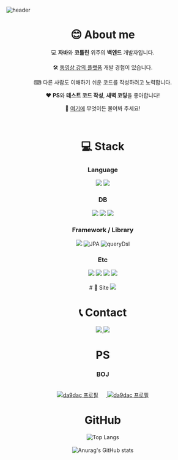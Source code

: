 <br />
<img src="https://capsule-render.vercel.app/api?type=rounded&color=timeGradient&height=200&section=header&text=Welcome%20to%20da9dac's%20GitHub%20👋&fontSize=40" alt="header">


<br />

<div align="center">

# 😊 About me

💻 **자바**와 **코틀린** 위주의 **백엔드** 개발자입니다.

🛠 [동영상 강의 플랫폼](https://github.com/da9dac/itPrometheus) 개발 경험이 있습니다.

⌨ 다른 사람도 이해하기 쉬운 코드를 작성하려고 노력합니다.

❤️ **PS**와 **테스트 코드 작성**, **새벽 코딩**을 좋아합니다!

💬 [여기에](https://github.com/da9dac/da9dac/issues) 무엇이든 물어봐 주세요!

<br />
<div></div>

# 💻 Stack
### Language
<img src="https://img.shields.io/badge/JAVA-007396?style=for-the-badge&logo=java&logoColor=white">
<img src="https://img.shields.io/badge/kotlin-7F52FF?style=for-the-badge&logo=kotlin&logoColor=white">
<br>

### DB
<img src="https://img.shields.io/badge/mysql-4479A1?style=for-the-badge&logo=mysql&logoColor=white">
<img src="https://img.shields.io/badge/mongoDB-47A248?style=for-the-badge&logo=MongoDB&logoColor=white">
<img src="https://img.shields.io/badge/redis-DC382D?style=for-the-badge&logo=redis&logoColor=white">
<br>

### Framework / Library
<img src="https://img.shields.io/badge/springboot-6DB33F?style=for-the-badge&logo=springboot&logoColor=white">
<img alt="JPA" src ="https://img.shields.io/badge/jpa-6DB33F.svg?&style=for-the-badge&logo=jpa&logoColor=white"/>
<img alt="queryDsl" src ="https://img.shields.io/badge/querydsl-4479A1.svg?&style=for-the-badge&logo=querydsl&logoColor=white"/> 
<br>

### Etc
<img src="https://img.shields.io/badge/linux-FCC624?style=for-the-badge&logo=linux&logoColor=black"> 
<img src="https://img.shields.io/badge/git-F05032?style=for-the-badge&logo=git&logoColor=white">
<img src="https://img.shields.io/badge/aws-232F3E?style=for-the-badge&logo=amazonaws&logoColor=white">
<img src="https://img.shields.io/badge/docker-00599C?style=for-the-badge&logo=docker&logoColor=white">
<br>
<br />
<div></div>
# 📰 Site
<a href="https://da9dac.tistory.com/">
    <img src="https://img.shields.io/badge/Blog-F05032?style=for-the-badge&logoColor=white">
</a>

<br />

# 📞 Contact
<a href="mailto:da9dac@gmail.com">
    <img src="https://img.shields.io/badge/Gmail-EA4335?style=for-the-badge&logo=Gmail&logoColor=white"> 
</a>
<a href="https://open.kakao.com/o/sAGTYdQf">
    <img src="https://img.shields.io/badge/KakaoTalk-FFCD00?style=for-the-badge&logoColor=black&logo=KakaoTalk"> 
</a>

<br />

# PS
### BOJ
<br />
<a href="https://solved.ac/da9dac">
  <img src="http://mazassumnida.wtf/api/v2/generate_badge?boj=da9dac" alt="da9dac 프로필" style="margin-right: 20px">
</a>
<a href="https://solved.ac/da9dac">
  <img src="http://mazandi.herokuapp.com/api?handle=da9dac&theme=warm" alt="da9dac 프로필">
</a>

<br />

# GitHub
![Top Langs](https://github-readme-stats.vercel.app/api/top-langs/?username=da9dac&layout=compact)
<br />
<br />
![Anurag's GitHub stats](https://github-readme-stats.vercel.app/api?username=da9dac&show_icons=true)

<br />
<br />

</div>
